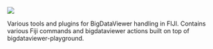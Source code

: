 [![](https://github.com/BIOP/bigdataviewer-biop-tools/actions/workflows/build-main.yml/badge.svg)](https://github.com/BIOP/bigdataviewer-biop-tools/actions/workflows/build-main.yml)

Various tools and plugins for BigDataViewer handling in FIJI.
Contains various Fiji commands and bigdataviewer actions built on top of bigdataviewer-playground.



